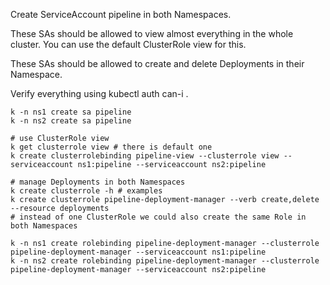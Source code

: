 Create ServiceAccount pipeline in both Namespaces.

These SAs should be allowed to view almost everything in the whole cluster. You can use the default ClusterRole view for this.

These SAs should be allowed to create and delete Deployments in their Namespace.

Verify everything using kubectl auth can-i .

~~~
k -n ns1 create sa pipeline
k -n ns2 create sa pipeline

# use ClusterRole view
k get clusterrole view # there is default one
k create clusterrolebinding pipeline-view --clusterrole view --serviceaccount ns1:pipeline --serviceaccount ns2:pipeline

# manage Deployments in both Namespaces
k create clusterrole -h # examples
k create clusterrole pipeline-deployment-manager --verb create,delete --resource deployments
# instead of one ClusterRole we could also create the same Role in both Namespaces

k -n ns1 create rolebinding pipeline-deployment-manager --clusterrole pipeline-deployment-manager --serviceaccount ns1:pipeline
k -n ns2 create rolebinding pipeline-deployment-manager --clusterrole pipeline-deployment-manager --serviceaccount ns2:pipeline
~~~
